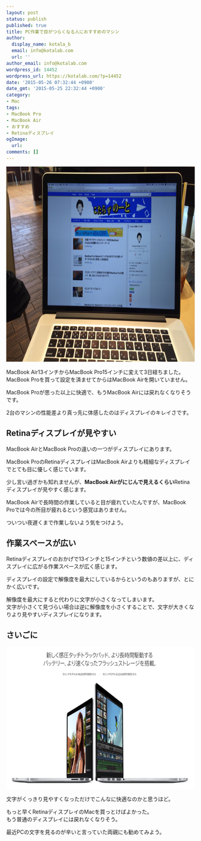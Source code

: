 ```yaml
---
layout: post
status: publish
published: true
title: PC作業で目がつらくなる人におすすめのマシン
author:
  display_name: kotala_b
  email: info@kotalab.com
  url: ''
author_email: info@kotalab.com
wordpress_id: 14452
wordpress_url: https://kotalab.com/?p=14452
date: '2015-05-26 07:32:44 +0900'
date_gmt: '2015-05-25 22:32:44 +0900'
category:
- Mac
tags:
- MacBook Pro
- MacBook Air
- おすすめ
- Retinaディスプレイ
ogImage:
  url:
comments: []
---
```

<p><img src="/wp-content/uploads/2015/05/macbook-pro-retina_20150526.jpg" alt="Macbook pro retina 20150526" width="780" height ="520" class="aligncenter size-large" /></p>
<p>MacBook Air13インチからMacBook Pro15インチに変えて3日経ちました。<br />
MacBook Proを買って設定を済ませてからはMacBook Airを開いていません。</p>
<p>MacBook Proが思った以上に快適で、もうMacBook Airには戻れなくなりそうです。</p>
<p>2台のマシンの性能差より真っ先に体感したのはディスプレイのキレイさです。</p>
<!--more-->
<h2>Retinaディスプレイが見やすい</h2>
<p>MacBook AirとMacBook Proの違いの一つがディスプレイにあります。</p>
<p>MacBook ProのRetinaディスプレイはMacBook Airよりも精細なディスプレイでとても目に優しく感じています。</p>
<p>少し言い過ぎかも知れませんが、<strong>MacBook Airがにじんで見えるくらい</strong>Retinaディスプレイが見やすく感じます。</p>
<p>MacBook Airで長時間の作業していると目が疲れていたんですが、MacBook Proでは今の所目が疲れるという感覚はありません。</p>
<p>ついつい夜遅くまで作業しないよう気をつけよう。</p>
<h2>作業スペースが広い</h2>
<p>Retinaディスプレイのおかげで13インチと15インチという数値の差以上に、ディスプレイに広がる作業スペースが広く感じます。</p>
<p>ディスプレイの設定で解像度を最大にしているからというのもありますが、とにかく広いです。</p>
<p>解像度を最大にすると代わりに文字が小さくなってしまいます。<br />
文字が小さくて見づらい場合は逆に解像度を小さくすることで、文字が大きくなりより見やすいディスプレイになります。</p>
<h2>さいごに</h2>
<p><img src="/wp-content/uploads/2015/05/macbookpro-13-or-15_20150521_01.png" alt="Macbookpro 13 or 15 20150521 01" width="629" height ="379" class="aligncenter size-large" /></p>
<p>文字がくっきり見やすくなっただけでこんなに快適なのかと思うほど。</p>
<p>もっと早くRetinaディスプレイのMacを買っとけばよかった。<br />
もう普通のディスプレイには戻れなくなりそう。</p>
<p>最近PCの文字を見るのが辛いと言っていた両親にも勧めてみよう。</p>
<p><script type="text/javascript" src="http://aos-creative.prf.hn/creative/camref:111l7s5/creativeref:110l1038"></script></p>
